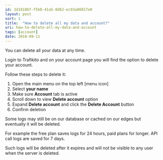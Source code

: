 ```yaml
---
id: 2d1818bf-f5b8-41a5-8d62-ec93a86017e0
layout: post
sort: 1
title:  "How to delete all my data and account?"
uri: how-to-delete-all-my-data-and-account
tags: [account]
date: 2018-09-11
---
```


You can delete all your data at any time. 

Login to Trafikito and on your account page you will find the option to
delete your account. 

Follow these steps to delete it:

<!--more-->

1. Open the main menu on the top left [menu icon]
2. Select **your name**
3. Make sure **Account** tab is active
4. Scroll down to view **Delete account** option
5. Expand **Delete account** and click the **Delete Account** button
6. Confirm deletion


Some logs may still be on our database or cached on our edges but eventually it will be deleted. 

For example the free plan saves logs for 24 hours, paid plans for longer. API call logs are saved for 7 days. 

Such logs will be deleted after it expires and will not be visible to any user when the server is deleted.

